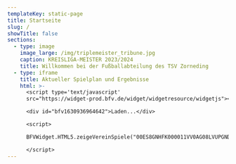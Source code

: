 ```yaml
---
templateKey: static-page
title: Startseite
slug: /
showTitle: false
sections:
  - type: image
    image_large: /img/triplemeister_tribune.jpg
    caption: KREISLIGA-MEISTER 2023/2024
    title: Willkommen bei der Fußballabteilung des TSV Zorneding
  - type: iframe
    title: Aktueller Spielplan und Ergebnisse
    html: >-
      <script type='text/javascript'
      src="https://widget-prod.bfv.de/widget/widgetresource/widgetjs"></script>

      <div id="bfv1630936964642">Laden...</div>

      <script>

      BFVWidget.HTML5.zeigeVereinSpiele("00ES8GNHFK000011VV0AG08LVUPGND5I", "bfv1630936964642", { height: "800", width: "350", selectedTab: BFVWidget.HTML5.vereinTabs.spiele, colorResults: "undefined" , colorNav: "undefined" , colorClubName : "undefined" , backgroundNav: "undefined"});

      </script>
---
```

